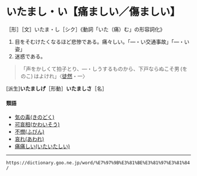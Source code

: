 # いたまし・い【痛ましい／傷ましい】

［形］［文］いたま・し［シク］《動詞「いた（痛）む」の形容詞化》
1. 目をそむけたくなるほど悲惨である。痛々しい。「―・い交通事故」「―・い姿」
2. 迷惑である。    
>「声をかしくて拍子とり、―・しうするものから、下戸ならぬこそ男 (をのこ) はよけれ」〈[徒然](https://dictionary.goo.ne.jp/word/%E5%BE%92%E7%84%B6%E8%8D%89/#jn-148773)・一〉
        

\[派生\]**いたましげ**［形動］**いたましさ**［名］

#### 類語

-   [気の毒(きのどく)](https://dictionary.goo.ne.jp/word/%E6%B0%97%E3%81%AE%E6%AF%92/#jn-53420)
-   [可哀相(かわいそう)](https://dictionary.goo.ne.jp/word/%E5%8F%AF%E5%93%80%E7%9B%B8/#jn-46854)
-   [不憫(ふびん)](https://dictionary.goo.ne.jp/word/%E4%B8%8D%E4%BE%BF_%28%E3%81%B5%E3%81%B3%E3%82%93%29/#jn-194442)
-   [哀れ(あわれ)](https://dictionary.goo.ne.jp/word/%E5%93%80%E3%82%8C/#jn-8248)
-   [痛痛しい(いたいたしい)](https://dictionary.goo.ne.jp/word/%E7%97%9B%E7%97%9B%E3%81%97%E3%81%84/#jn-11997)

---
`https://dictionary.goo.ne.jp/word/%E7%97%9B%E3%81%BE%E3%81%97%E3%81%84/`